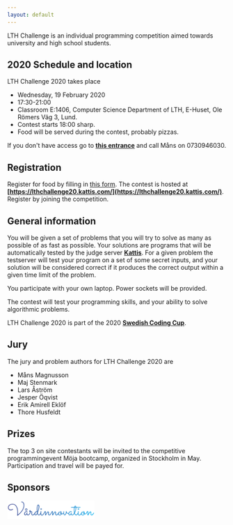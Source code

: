 ```yaml
---
layout: default
---
```


LTH Challenge is an individual programming competition aimed towards university and high school students.

## 2020 Schedule and location

LTH Challenge 2020 takes place
* Wednesday, 19 February 2020
* 17:30-21:00 
* Classroom E:1406, Computer Science Department of LTH, E-Huset, Ole Römers Väg 3, Lund.
* Contest starts 18:00 sharp.
* Food will be served during the contest, probably pizzas.

If you don't have access go to **[this entrance](https://goo.gl/maps/YQGmE5yuW5C2)** and call Måns on 0730946030.

## Registration
Register for food by filling in [this form](https://docs.google.com/forms/d/e/1FAIpQLSe-pOuYgbRoU2gA3wrW_omR3efdAQvllX5wCLxAbi0sFDnGbg/viewform).
The contest is hosted at **[https://lthchallenge20.kattis.com/](https://lthchallenge20.kattis.com/)**. Register by joining the competition.

## General information
You will be given a set of problems that you will try to solve as many as possible of as fast as possible. Your solutions are programs that will be automatically tested by the judge server **[Kattis](https://open.kattis.com)**. For a given problem the testserver will test your program on a set of some secret inputs, and your solution will be considered correct if it produces the correct output within a given time limit of the problem.

You participate with your own laptop. Power sockets will be provided.

The contest will test your programming skills, and your ability to solve algorithmic problems.

LTH Challenge 2020 is part of the 2020 **[Swedish Coding Cup](http://codingcup.se/)**.

## Jury

The jury and problem authors for LTH Challenge 2020 are

* Måns Magnusson
* Maj Stenmark
* Lars Åström
* Jesper Öqvist
* Erik Amirell Eklöf
* Thore Husfeldt

## Prizes
The top 3 on site contestants will be invited to the competitive programmingevent Möja bootcamp, organized in Stockholm in May. Participation and travel will be payed for.

## Sponsors

<img width="200px" src='/assets/images/vilogo.png' />
